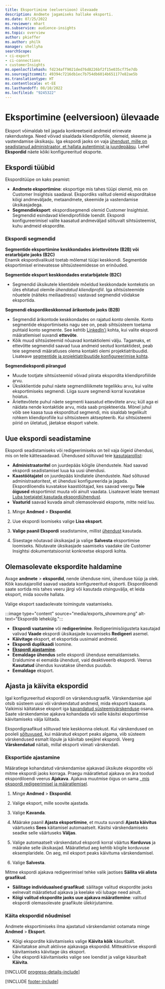 ```yaml
---
title: Eksportimine (eelversioon) ülevaade
description: Andmete jagamiseks hallake eksporti.
ms.date: 07/25/2022
ms.reviewer: mhart
ms.subservice: audience-insights
ms.topic: overview
author: pkieffer
ms.author: philk
manager: shellyha
searchScope:
- ci-export
- ci-connections
- customerInsights
ms.openlocfilehash: fd234aff9021ded76d8226bf2f15e035cf75e7db
ms.sourcegitcommit: 49394c7216db1ec7b754db6014b651177e82ae5b
ms.translationtype: HT
ms.contentlocale: et-EE
ms.lasthandoff: 08/10/2022
ms.locfileid: "9245322"
---
```

# <a name="exports-preview-overview"></a>Eksportimine (eelversioon) ülevaade

 Eksport võimaldab teil jagada konkreetseid andmeid erinevate rakendustega. Need võivad sisaldada kliendiprofiile, olemeid, skeeme ja vastendamise üksikasju. Iga ekspordi jaoks on vaja [ühendust, mille on seadistanud administraator, et hallata autentimist ja juurdepääsu](connections.md). Lehel **Ekspordid** näete kõiki konfigureeritud eksporte.

## <a name="export-types"></a>Ekspordi tüübid

Eksporditüüpe on kaks peamist:  

- **Andmete eksportimine**: eksportige mis tahes tüüpi olemid, mis on Customer Insightsis saadaval. Ekspordiks valitud olemid eksporditakse kõigi andmeväljade, metaandmete, skeemide ja vastendamise üksikasjadega.
- **Segmendieksport**: ekspordisegmendi olemid Customer Insightsist. Segmendid esindavad kliendiprofiilide loendit. Ekspordi konfigureerimisel valite kaasatud andmeväljad sõltuvalt sihtsüsteemist, kuhu andmeid ekspordite.

### <a name="export-segments"></a>Ekspordi segmendid

**Segmentide eksportimine keskkondades äriettevõtete (B2B) või eratarbijate jaoks (B2C)**  
Enamik ekspordivalikuid toetab mõlemat tüüpi keskkondi. Segmentide eksportimisel erinevatesse sihtsüsteemidesse on erinõuded. 

**Segmentide eksport keskkondades eratarbijatele (B2C)**  
- Segmendid üksikutele klientidele mõeldud keskkondade kontekstis on üles ehitatud olemile *ühendatud kliendiprofiil*. Iga sihtsüsteemide nõuetele (näiteks meiliaadressi) vastavad segmendid võidakse eksportida.

**Segmendi ekspordikeskkonnad ärikontode jaoks (B2B)**  
- Segmendid ärikontode keskkondades on rajatud *konto* olemile. Konto segmentide eksportimiseks nagu see on, peab sihtsüsteem toetama puhtaid konto segmente. See kehtib [LinkedIn'i](export-linkedin-ads.md) kohta, kui valite ekspordi määratlemisel suvandi **ettevõte**.
- Kõik muud sihtsüsteemid nõuavad kontaktiolemi välju. Tagamaks, et ettevõtte segmendid saavad tuua andmeid seotud kontaktidest, peab teie segmendi määratluses olema kontakti olemi projektiatribuudid. Lisateave [segmentide ja projektiatribuutide konfigureerimise kohta](segment-builder.md).

**Segmendiekspordi piirangud**  
- Muude tootjate sihtsüsteemid võivad piirata ekspordita kliendiprofiilide arvu. 
- Üksikklientide puhul näete segmendiliikmete tegelikku arvu, kui valite eksportimiseks segmendi. Liiga suure segmendi korral kuvatakse hoiatus. 
- Äriettevõtete puhul näete segmenti kaasatud ettevõtete arvu; küll aga ei näidata nende kontaktide arvu, mida saab projekteerida. Mõnel juhul võib see kaasa tuua eksporditud segmendi, mis sisaldab tegelikult rohkem kliendiprofiile kui sihtsüsteem aktsepteerib. Kui sihtsüsteemi piirid on ületatud, jäetakse eksport vahele.

## <a name="set-up-a-new-export"></a>Uue ekspordi seadistamine

Ekspordi seadistamiseks või redigeerimiseks on teil vaja õigeid ühendusi, mis on teile kättesaadavad. Ühendused sõltuvad teie [kasutajarollist](permissions.md):
- **Administraatoritel** on juurdepääs kõigile ühendustele. Nad saavad ekspordi seadistamisel luua ka uusi ühendusi.
- **Kaastöötajatel** on juurdepääs kindlatele ühendustele. Nad sõltuvad administraatoritest, et ühendusi konfigureerida ja jagada. Ekspordiloendis kuvatakse kaastöötajad, kes saavad veergu **Teie õigused** eksportimist muuta või ainult vaadata. Lisateavet leiate teemast [Luba toetajatel kasutada ekspordiühendust](connections.md#allow-contributors-to-use-a-connection-for-exports).
- **Vaaturid** saavad kuvada ainult olemasolevaid eksporte, mitte neid luu.

1. Minge **Andmed** > **Ekspordid**.

1. Uue ekspordi loomiseks valige **Lisa eksport**.

1. **Valige paanil Ekspordi** seadistamine, millist [ühendust](connections.md) kasutada.

1. Sisestage nõutavad üksikasjad ja valige **Salvesta** eksportimise loomiseks. Nõutavate üksikasjade saamiseks vaadake üle Customer Insightsi dokumentatsioonist konkreetse ekspordi kohta.

## <a name="manage-existing-exports"></a>Olemasolevate ekspordite haldamine

Avage **andmete** > **ekspordid**, nende ühenduse nimi, ühenduse tüüp ja olek. Kõik kasutajarollid saavad vaadata konfigureeritud eksporti. Ekspordiloendi saate sortida mis tahes veeru järgi või kasutada otsinguvälja, et leida eksport, mida soovite hallata.

Valige eksport saadaolevate toimingute vaatamiseks.

:::image type="content" source="media/exports_showmore.png" alt-text="Ekspordib lehekülg.":::

- **Ekspordi vaatamine** või **redigeerimine**. Redigeerimisõigusteta kasutajad valivad **Vaade** ekspordi üksikasjade kuvamiseks **Redigeeri** asemel.
- **Käivitage** eksport, et eksportida uusimaid andmeid.
- **Ekspordi duplikaadi** loomine.
- **[Ekspordi ajastamine](#schedule-and-run-exports)**.
- **Eemaldage ühendus** selle ekspordi ühenduse eemaldamiseks. Eraldumine ei eemalda ühendust, vaid deaktiveerib ekspordi. Veerus **Kasutatud** ühendus kuvatakse ühendus puudub.
- **Eemaldage** eksport.

## <a name="schedule-and-run-exports"></a>Ajasta ja käivita ekspordid

Igal konfigureeritud ekspordil on värskendusgraafik. Värskendamise ajal otsib süsteem uusi või värskendatud andmeid, mida eksporti kaasata. Vaikimisi käitatakse eksport iga [kavandatud süsteemivärskenduse](schedule-refresh.md) osana. Saate värskendamise ajakava kohandada või selle käsitsi eksportimise käivitamiseks välja lülitada.

Ekspordigraafikud sõltuvad teie keskkonna olekust. Kui värskendused on pooleli [sõltuvused](system.md#refresh-processes), kui määratud eksport peaks algama, viib süsteem värskendused esmalt lõpule ja käivitab seejärel ekspordi. Veerg **Värskendatud** näitab, millal eksporti viimati värskendati.

### <a name="schedule-exports"></a>Eksportide ajastamine

Määratlege kohandatud värskendamise ajakavad üksikute ekspordite või mitme ekspordi jaoks korraga. Praegu määratletud ajakava on ära toodud ekspordiloendi veerus **Ajakava**. Ajakava muutmise õigus on sama [, mis ekspordi redigeerimisel ja määratlemisel](export-destinations.md#set-up-a-new-export).

1. Minge **Andmed** > **Ekspordid**.

1. Valige eksport, mille soovite ajastada.

1. Valige **Kavanda**.

1. Määrake paanil **Ajasta eksportimine**, et muuta suvandi **Ajasta käivitus** väärtuseks **Sees** käitamisel automaatselt. Käsitsi värskendamiseks seadke selle väärtuseks **Väljas**.

1. Valige automaatselt värskendatud ekspordi korral väärtus **Korduvus** ja määrake selle üksikasjad. Määratletud aeg kehtib kõigile korduvuse eksemplaridele. On aeg, mil eksport peaks käivituma värskendamisel.

1. Valige **Salvesta**.

Mitme ekspordi ajakava redigeerimisel tehke valik jaotises **Säilita või alista graafikud**.

- **Säilitage individuaalsed graafikud**: säilitage valitud ekspordite jaoks eelnevalt määratletud ajakava ja keelake või lubage need ainult.
- **Kõigi valitud ekspordite jaoks uue ajakava määratlemine**: valitud ekspordi olemasolevate graafikute ülekirjutamine.

### <a name="run-exports-on-demand"></a>Käita ekspordid nõudmisel

Andmete eksportimiseks ilma ajastatud värskendamist ootamata minge **Andmed** > **Eksport**.

- Kõigi ekspordite käivitamiseks valige **Käivita kõik** käsuribalt. Käivitatakse ainult aktiivse ajakavaga ekspordid. Mitteaktiivse ekspordi käivitamiseks käivitage üks eksport.
- Ühe ekspordi käivitamiseks valige see loendist ja valige käsuribalt **Käivita**.

[!INCLUDE [progress-details-include](includes/progress-details-pane.md)]


[!INCLUDE [footer-include](includes/footer-banner.md)]
